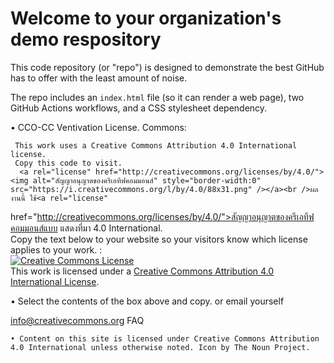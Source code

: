 # Welcome to your organization's demo respository
This code repository (or "repo") is designed to demonstrate the best GitHub has to offer with the least amount of noise.

The repo includes an `index.html` file (so it can render a web page), two GitHub Actions workflows, and a CSS stylesheet dependency.


     
  • CCO-CC Ventivation License.
 Commons: 

     This work uses a Creative Commons Attribution 4.0 International license. 
     Copy this code to visit.  
      <a rel="license" href="http://creativecommons.org/licenses/by/4.0/"><img alt="สัญญาอนุญาตของครีเอทีฟคอมมอนส์" style="border-width:0" src="https://i.creativecommons.org/l/by/4.0/88x31.png" /></a><br />ผลงานนี้ ใช้<a rel="license" 
href="http://creativecommons.org/licenses/by/4.0/">สัญญาอนุญาตของครีเอทีฟคอมมอนส์แบบ แสดงที่มา 4.0 International</a>.         
   Copy the text below to your website so your visitors know which license applies to your work. :   
 <a rel="license" href="http://creativecommons.org/licenses/by/4.0/"><img alt="Creative Commons License" style="border-width:0" src="https://i.creativecommons.org/l/by/4.0/88x31.png" /></a><br />This work is licensed under a <a rel="license" href="http://creativecommons.org/licenses/by/4.0/">Creative Commons Attribution 4.0 International License</a>.  

 • Select the contents of the box above and copy.  or email yourself 

  info@creativecommons.org
 FAQ
 
    • Content on this site is licensed under Creative Commons Attribution 4.0 International unless otherwise noted. Icon by The Noun Project.  


